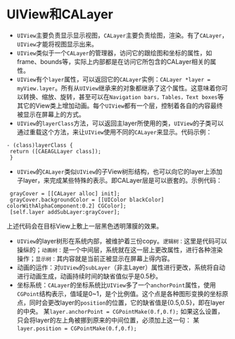 # UIView和CALayer
* `UIView`主要负责显示显示视图，`CALayer`主要负责绘图，渲染。有了`CALayer`，`UIView`才能将视图显示出来。
* `UIView`类似于一个`CALayer`的管理器，访问它的跟绘图和坐标的属性，如frame、bounds等，实际上内部都是在访问它所包含的CALayer相关的属性。
* `UIView`有个`layer`属性，可以返回它的`CALayer`实例：`CALayer *layer = myView.layer`。所有从`UIView`继承来的对象都继承了这个属性。这意味着你可以转换、缩放、旋转，甚至可以在`Navigation bars，Tables，Text boxes`等其它的View类上增加动画。每个`UIView`都有一个层，控制着各自的内容最终被显示在屏幕上的方式。
* `UIView`的`layerClass`方法，可以返回主layer所使用的类，`UIView`的子类可以通过重载这个方法，来让`UIView`使用不同的`CALayer`来显示。代码示例：
```
- (class)layerClass {
 return ([CAEAGLLayer class]);
 }
 ```
* `UIView`的`CALayer`类似`UIView`的子View树形结构，也可以向它的layer上添加子layer，来完成某些特殊的表示。即CALayer层是可以嵌套的。示例代码：

 ```
  grayCover = [[CALayer alloc] init];
  grayCover.backgroundColor = [[UIColor blackColor] colorWithAlphaComponent:0.2] CGColor];
  [self.layer addSubLayer:grayCover]; 
  ``` 
  上述代码会在目标View上敷上一层黑色透明薄膜的效果。 
* `UIView`的layer树形在系统内部，被维护着三份copy。`逻辑树：`这里是代码可以操纵的；`动画树：`是一个中间层，系统就在这一层上更改属性，进行各种渲染操作；`显示树：`其内容就是当前正被显示在屏幕上得内容。
* 动画的运作：对`UIView`的`subLayer`（非主Layer）属性进行更改，系统将自动进行动画生成，动画持续时间的缺省值似乎是0.5秒。
* 坐标系统：`CALayer`的坐标系统比`UIView`多了一个`anchorPoint`属性，使用`CGPoint`结构表示，值域是0~1，是个比例值。这个点是各种图形变换的坐标原点，同时会更改layer的`position`的位置，它的缺省值是{0.5,0.5}，即在layer的中央。
某`layer.anchorPoint = CGPointMake(0.f,0.f);`
如果这么设置，只会将layer的左上角被挪到原来的中间位置，必须加上这一句：
某`layer.position = CGPointMake(0.f,0.f);`



